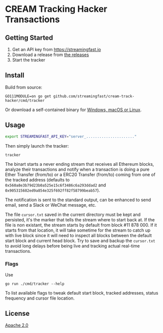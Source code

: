 # CREAM Tracking Hacker Transactions

## Getting Started

1. Get an API key from https://streamingfast.io
1. Download a release from [the releases](https://github.com/streamingfast/cream-track-hacker/releases)
1. Start the tracker

## Install

Build from source:

    GO111MODULE=on go get github.com/streamingfast/cream-track-hacker/cmd/tracker

Or download a self-contained binary for [Windows, macOS or Linux](https://github.com/streamingfast/cream-track-hacker/releases).

## Usage

```bash
export STREAMINGFAST_API_KEY="server_......................"
```

Then simply launch the tracker:

```bash
tracker
```

The binart starts a never ending stream that receives all Ethereum blocks, analyze their transactions
and notify when a transaction is doing a pure Ether Transfer (from/to) or a ERC20 Transfer
(from/to) coming from one of the tracked address (defaults to `0x560a8e3b79d23b0a525e15c6f3486c6a293ddad2`
and `0x905315602ed9a854e325f692ff82f58799beab57`).

The notification is sent to the standard output, can be enhanced to send email, send a Slack
or WeChat message, etc.

The file `cursor.txt` saved in the current directory must be kept and persisted, it's the marker
that tells the stream where to start back at. If the file is non existant, the stream starts by default
from block #11 878 000. If it starts from that location, it will take sometime for the stream to catch
up with live block since it will need to inspect all blocks between the default start block and
current head block. Try to save and backup the `cursor.txt` to avoid long delays before being live
and tracking actual real-time transactions.

### Flags

Use

```
go run ./cmd/tracker --help
```

To list available flags to tweak default start block, tracked addresses, status frequency and cursor
file location.

## License

[Apache 2.0](./LICENSE)
